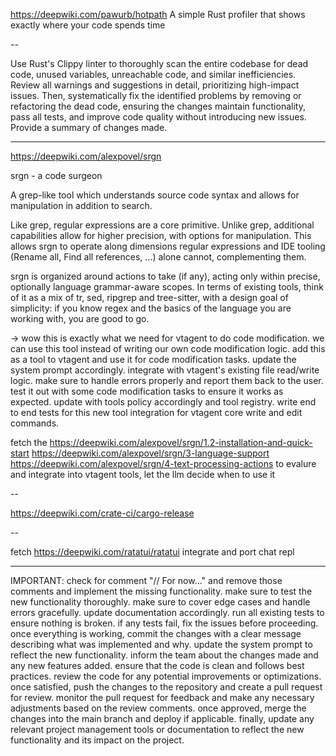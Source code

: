 https://deepwiki.com/pawurb/hotpath
A simple Rust profiler that shows exactly where your code spends time

--

Use Rust's Clippy linter to thoroughly scan the entire codebase for dead code, unused variables, unreachable code, and similar inefficiencies. Review all warnings and suggestions in detail, prioritizing high-impact issues. Then, systematically fix the identified problems by removing or refactoring the dead code, ensuring the changes maintain functionality, pass all tests, and improve code quality without introducing new issues. Provide a summary of changes made.

---

https://deepwiki.com/alexpovel/srgn

srgn - a code surgeon

A grep-like tool which understands source code syntax and allows for manipulation in addition to search.

Like grep, regular expressions are a core primitive. Unlike grep, additional capabilities allow for higher precision, with options for manipulation. This allows srgn to operate along dimensions regular expressions and IDE tooling (Rename all, Find all references, ...) alone cannot, complementing them.

srgn is organized around actions to take (if any), acting only within precise, optionally language grammar-aware scopes. In terms of existing tools, think of it as a mix of tr, sed, ripgrep and tree-sitter, with a design goal of simplicity: if you know regex and the basics of the language you are working with, you are good to go.

-> wow this is exactly what we need for vtagent to do code modification. we can use this tool instead of writing our own code modification logic. add this as a tool to vtagent and use it for code modification tasks. update the system prompt accordingly. integrate with vtagent's existing file read/write logic. make sure to handle errors properly and report them back to the user. test it out with some code modification tasks to ensure it works as expected. update with tools policy accordingly and tool registry. write end to end tests for this new tool integration for vtagent core write and edit commands.

fetch the
https://deepwiki.com/alexpovel/srgn/1.2-installation-and-quick-start
https://deepwiki.com/alexpovel/srgn/3-language-support
https://deepwiki.com/alexpovel/srgn/4-text-processing-actions
to evalure and integrate into vtagent tools, let the llm decide when to use it

--

https://deepwiki.com/crate-ci/cargo-release

--

fetch
https://deepwiki.com/ratatui/ratatui integrate and port chat repl

---

IMPORTANT: check for comment "// For now..." and remove those comments and implement the missing functionality. make sure to test the new functionality thoroughly. make sure to cover edge cases and handle errors gracefully. update documentation accordingly. run all existing tests to ensure nothing is broken. if any tests fail, fix the issues before proceeding. once everything is working, commit the changes with a clear message describing what was implemented and why. update the system prompt to reflect the new functionality. inform the team about the changes made and any new features added. ensure that the code is clean and follows best practices. review the code for any potential improvements or optimizations. once satisfied, push the changes to the repository and create a pull request for review. monitor the pull request for feedback and make any necessary adjustments based on the review comments. once approved, merge the changes into the main branch and deploy if applicable. finally, update any relevant project management tools or documentation to reflect the new functionality and its impact on the project.

